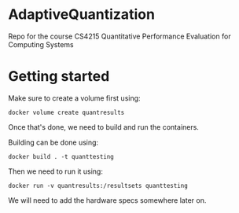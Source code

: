 # AdaptiveQuantization
Repo for the course CS4215 Quantitative Performance Evaluation for Computing Systems

# Getting started

Make sure to create a volume first using:
```angular2html
docker volume create quantresults
```

Once that's done, we need to build and run the containers.

Building can be done using:
```angular2html
docker build . -t quanttesting
```

Then we need to run it using:

```angular2html
docker run -v quantresults:/resultsets quanttesting
```

We will need to add the hardware specs somewhere later on.